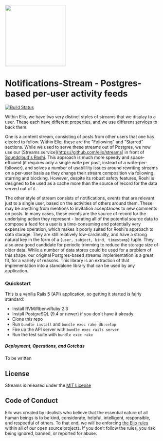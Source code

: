<img src="http://d324imu86q1bqn.cloudfront.net/uploads/user/avatar/641/large_Ello.1000x1000.png" width="200px" height="200px" />

# Notifications-Stream - Postgres-based per-user activity feeds

[![Build Status](https://travis-ci.org/ello/notifications-stream.svg?branch=master)](https://travis-ci.org/ello/notifications-stream)

Within Ello, we have two very distinct styles of streams that we display to a
user. These each have different properties, and we use different services to
back them.

One is a content stream, consisting of posts from other users that one has
elected to follow. Within Ello, these are the "Following" and "Starred"
sections. While we used to serve these streams out of Postgres, we now use our
[Streams service](https://github.com/ello/streams] in front of [Soundcloud's Roshi](https://github.com/soundcloud/roshi). This approach is much more speedy and space-efficient (it requires only a single write per post, instead of a write-per-follower), and solves a number of usabilility issues around rewriting streams on a per-user basis as they change their stream composition via following, starring and blocking. However, despite its robust safety features, Roshi is designed to be used as a cache more than the source of record for the data served out of it.

The other style of stream consists of notifications, events that
are relevant just to a single user, based on the activities of others around
them. These may be anything from mentions to invitation acceptances to new
comments on posts. In many cases, these events are the source of record for
the underlying action they represent - locating all of the potential source data
to compose a feed for a user is a time-consuming and potentially very expensive
operation, which makes it poorly suited for Roshi's approach to data storage.
They are still relatively low-cardinality, and have a strong natural key in the
form of a `{user, subject, kind, timestamp}` tuple. They also area good
candidate for periodic trimming to reduce the storage size of older data. While a number of data stores could be used for a problem of this shape, our original Postgres-based streams implementation is a great fit, for a variety of reasons. This library is an extraction of that implementation into a standalone library that can be used by any application.


### Quickstart

This is a vanilla Rails 5 (API) application, so getting it started is fairly
standard:

* Install RVM/Rbenv/Ruby 2.3
* Install PostgreSQL (9.4 or newer) if you don't have it already
* Clone this repo
* Run `bundle install` and `bundle exec rake db:setup`
* Fire up the API server with `bundle exec rails server`
* Run the test suite with `bundle exec rake`

##### Deployment, Operations, and Gotchas
To be written

## License
Streams is released under the [MIT License](blob/master/LICENSE.txt)

## Code of Conduct
Ello was created by idealists who believe that the essential nature of all human beings is to be kind, considerate, helpful, intelligent, responsible, and respectful of others. To that end, we will be enforcing [the Ello rules](https://ello.co/wtf/policies/rules/) within all of our open source projects. If you don’t follow the rules, you risk being ignored, banned, or reported for abuse.
